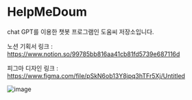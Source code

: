 # HelpMeDoum
chat GPT를 이용한 챗봇 프로그램인 도움씨 저장소입니다.


노션 기획서 링크 
 : https://www.notion.so/99785bb816aa41cb81fd5739e687116d
 
피그마 디자인 링크
 : https://www.figma.com/file/pSkN6ob13Y8jpq3hTFr5Xj/Untitled
 
 ![image](https://user-images.githubusercontent.com/102637176/231671720-6edc38b4-1087-4f17-b9db-b06ba6567534.png)
